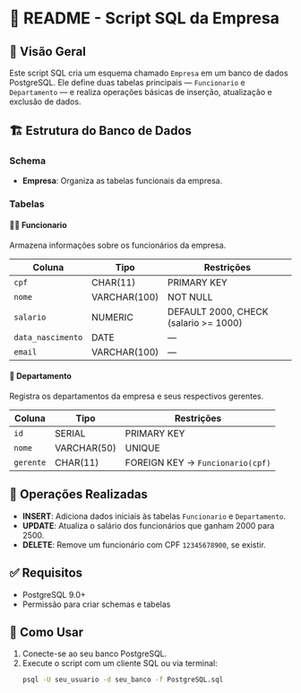 
# 📄 README - Script SQL da Empresa

## 📌 Visão Geral

Este script SQL cria um esquema chamado `Empresa` em um banco de dados PostgreSQL. Ele define duas tabelas principais — `Funcionario` e `Departamento` — e realiza operações básicas de inserção, atualização e exclusão de dados.

## 🏗️ Estrutura do Banco de Dados

### Schema
- **Empresa**: Organiza as tabelas funcionais da empresa.

### Tabelas

#### 🧑‍💼 Funcionario
Armazena informações sobre os funcionários da empresa.

| Coluna           | Tipo        | Restrições                                     |
|------------------|-------------|------------------------------------------------|
| `cpf`            | CHAR(11)    | PRIMARY KEY                                    |
| `nome`           | VARCHAR(100)| NOT NULL                                       |
| `salario`        | NUMERIC     | DEFAULT 2000, CHECK (salario >= 1000)          |
| `data_nascimento`| DATE        | —                                              |
| `email`          | VARCHAR(100)| —                                              |

#### 🏢 Departamento
Registra os departamentos da empresa e seus respectivos gerentes.

| Coluna   | Tipo       | Restrições                                         |
|----------|------------|----------------------------------------------------|
| `id`     | SERIAL     | PRIMARY KEY                                       |
| `nome`   | VARCHAR(50)| UNIQUE                                            |
| `gerente`| CHAR(11)   | FOREIGN KEY → `Funcionario(cpf)`                  |

## 🔄 Operações Realizadas

- **INSERT**: Adiciona dados iniciais às tabelas `Funcionario` e `Departamento`.
- **UPDATE**: Atualiza o salário dos funcionários que ganham 2000 para 2500.
- **DELETE**: Remove um funcionário com CPF `12345678900`, se existir.

## ✅ Requisitos

- PostgreSQL 9.0+
- Permissão para criar schemas e tabelas

## 🚀 Como Usar

1. Conecte-se ao seu banco PostgreSQL.
2. Execute o script com um cliente SQL ou via terminal:
   ```bash
   psql -U seu_usuario -d seu_banco -f PostgreSQL.sql
   ```
